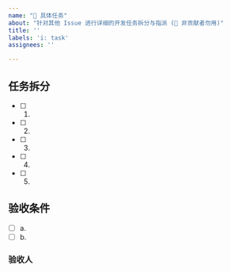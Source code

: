 ```yaml
---
name: "🔧 具体任务"
about: "针对其他 Issue 进行详细的开发任务拆分与指派 (🛑 非贡献者勿用)"
title: ''
labels: 'i: task'
assignees: ''

---
```

<!--- 本 Issue 主题仅提供被指派解决其他 Issue 的开发者可以使用 -->

## 任务拆分
<!-- 请自行排列优先级，也可从 Task 再往下开更细的 Task -->

- [ ] 1. 
- [ ] 2. 
- [ ] 3. 
- [ ] 4. 
- [ ] 5. 

## 验收条件
<!-- 尽量使用精确, 量性的验收条件 -->

- [ ] a. 
- [ ] b. 

### 验收人
<!-- 用 GitHub 标注验收人 -->